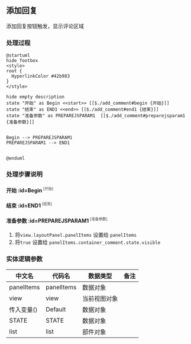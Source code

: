 ## 添加回复 <!-- {docsify-ignore-all} -->

   添加回复按钮触发，显示评论区域

### 处理过程

```plantuml
@startuml
hide footbox
<style>
root {
  HyperlinkColor #42b983
}
</style>

hide empty description
state "开始" as Begin <<start>> [[$./add_comment#begin {开始}]]
state "结束" as END1 <<end>> [[$./add_comment#end1 {结束}]]
state "准备参数" as PREPAREJSPARAM1  [[$./add_comment#preparejsparam1 {准备参数}]]


Begin --> PREPAREJSPARAM1
PREPAREJSPARAM1 --> END1


@enduml
```


### 处理步骤说明

#### 开始 :id=Begin<sup class="footnote-symbol"> <font color=gray size=1>[开始]</font></sup>




#### 结束 :id=END1<sup class="footnote-symbol"> <font color=gray size=1>[结束]</font></sup>




#### 准备参数 :id=PREPAREJSPARAM1<sup class="footnote-symbol"> <font color=gray size=1>[准备参数]</font></sup>



1. 将`view.layoutPanel.panelItems` 设置给  `panelItems`
2. 将`true` 设置给  `panelItems.container_comment.state.visible`



### 实体逻辑参数

|    中文名   |    代码名    |  数据类型      |备注 |
| --------| --------| --------  | --------   |
|panelItems|panelItems|数据对象||
|view|view|当前视图对象||
|传入变量(<i class="fa fa-check"/></i>)|Default|数据对象||
|STATE|STATE|数据对象||
|list|list|部件对象||
